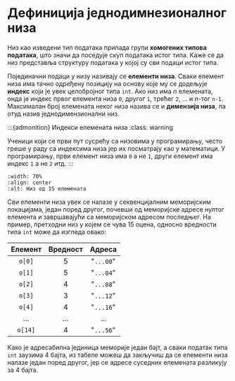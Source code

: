 # Дефиниција једнодимнезионалног низа

Низ као изведени тип података припада групи **хомогених типова података**, што
значи да поседује скуп података истог типа. Каже се да низ представља структуру
података у којој су сви подаци истог типа.

Појединачни подаци у низу називају се **елементи низа**. Сваки елемент низа има
тачно одређену позицију на основу које му се додељује **индекс** који је увек
целобројног типа `int`. Ако низ има $n$ елемената, онда је индекс првог
елемента низа `0`, другог `1`, трећег `2`, … и $n$-тог `n-1`. Максималан број
елемената неког низа назива се и **димензија низа**, па отуд назив
једнодимензионални низ.

:::{admonition} Индекси елемената низа
:class: warning

Ученици који се први пут сусрећу са низовима у програмирању, често греше у раду
са индексима низа јер их посматрају као у математици. У програмирању, први
елемент низа има `0` а не `1`, други елемент има индекс `1` а не `2` итд.
:::

```{image} images/niz.png
:width: 70%
:align: center
:alt: Низ од 15 елемената
```

Сви елементи низа увек се налазе у секвенцијалним меморијским локацијама, један
поред другог, почевши од меморијске адресе нултог елемента и завршавајући са
меморијском адресом последњег. На пример, претходни низ у којем се чува 15
оцена, односно вредности типа `int` може да изгледа овако:

| Елемент | Вредност | Адреса    |
|:-------:|:--------:|:---------:|
| `o[0]`  | $5$      | "`...00`" |
| `o[1]`  | $5$      | "`...04`" |
| `o[2]`  | $4$      | "`...08`" |
| `o[3]`  | $3$      | "`...12`" |
| `o[4]`  | $4$      | "`...16`" |
| ...     | ...      | ...       |
| `o[14]` | $4$      | "`...56`" |

Како је адресабилна јединица меморије један бајт, а сваки податак типа `int`
заузима 4 бајта, из табеле можеш да закључиш да се елементи низа налазе један
поред другог, јер се адресе суседних елемената разликују за 4 бајта.
